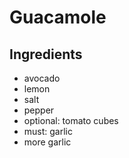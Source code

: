 # Guacamole

## Ingredients
* avocado
* lemon
* salt
* pepper 
* optional: tomato cubes
* must: garlic
* more garlic 
